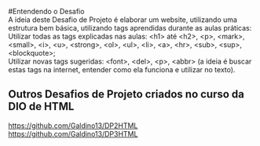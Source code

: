#Entendendo o Desafio
 <br>
A ideia deste Desafio de Projeto é elaborar um website, utilizando uma estrutura bem básica, utilizando tags aprendidas durante as aulas práticas:
 <br>
Utilizar todas as tags explicadas nas aulas: &lt;h1&gt; até &lt;h2&gt;, &lt;p&gt;, &lt;mark&gt;, &lt;small&gt;, &lt;i&gt;, &lt;u&gt;, &lt;strong&gt;, &lt;ol&gt;, &lt;ul&gt;, &lt;li&gt;, &lt;a&gt;, &lt;hr&gt;, &lt;sub&gt;, &lt;sup&gt;, &lt;blockquote&gt;; <br>
Utilizar novas tags sugeridas: &lt;font&gt;, &lt;del&gt;, &lt;p&gt;, &lt;abbr&gt; (a ideia é buscar estas tags na internet, entender como ela funciona e utilizar no texto).

## Outros Desafios de Projeto criados no curso da DIO de HTML <br>
https://github.com/Galdino13/DP2HTML <br>
https://github.com/Galdino13/DP3HTML<br>

